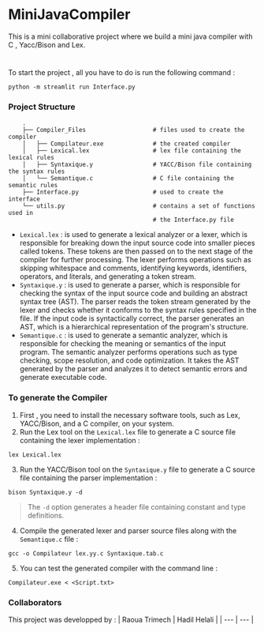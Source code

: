 # MiniJavaCompiler
This is a mini collaborative project where we build a mini java compiler with C , Yacc/Bison and Lex.

# 
To start the project , all you have to do is run the following command :
``` Shell
python -m streamlit run Interface.py 
```

### Project Structure
``` code
    .
    ├── Compiler_Files                   # files used to create the compiler
    │   ├── Compilateur.exe              # the created compiler 
    │   ├── Lexical.lex                  # lex file containing the lexical rules  
    │   ├── Syntaxique.y                 # YACC/Bison file containing the syntax rules  
    │   └── Semantique.c                 # C file containing the semantic rules 
    ├── Interface.py                     # used to create the interface 
    └── utils.py                         # contains a set of functions used in 
                                         # the Interface.py file

```
* `Lexical.lex` :  is used to generate a lexical analyzer or a lexer, which is responsible for breaking down the input source code into smaller pieces called tokens. These tokens are then passed on to the next stage of the compiler for further processing. The lexer performs operations such as skipping whitespace and comments, identifying keywords, identifiers, operators, and literals, and generating a token stream.
* `Syntaxique.y` : is used to generate a parser, which is responsible for checking the syntax of the input source code and building an abstract syntax tree (AST). The parser reads the token stream generated by the lexer and checks whether it conforms to the syntax rules specified in the file. If the input code is syntactically correct, the parser generates an AST, which is a hierarchical representation of the program's structure.
* `Semantique.c` :  is used to generate a semantic analyzer, which is responsible for checking the meaning or semantics of the input program. The semantic analyzer performs operations such as type checking, scope resolution, and code optimization. It takes the AST generated by the parser and analyzes it to detect semantic errors and generate executable code.

### To generate the Compiler 
1. First , you need to install the necessary software tools, such as Lex, YACC/Bison, and a C compiler, on your system.
2. Run the Lex tool on the `Lexical.lex` file to generate a C source file containing the lexer implementation :
``` Shell
lex Lexical.lex 
```
3. Run the YACC/Bison tool on the `Syntaxique.y` file to generate a C source file containing the parser implementation :
``` Shell
bison Syntaxique.y -d
```
> The `-d` option generates a header file containing constant and type definitions.
4. Compile the generated lexer and parser source files along with the `Semantique.c` file : 
``` Shell
gcc -o Compilateur lex.yy.c Syntaxique.tab.c
```
5. You can test the generated compiler with the command line :
``` Shell
Compilateur.exe < <Script.txt>
```

### Collaborators
This project was developped by :
| Raoua Trimech | Hadil Helali |
| --- | --- |
